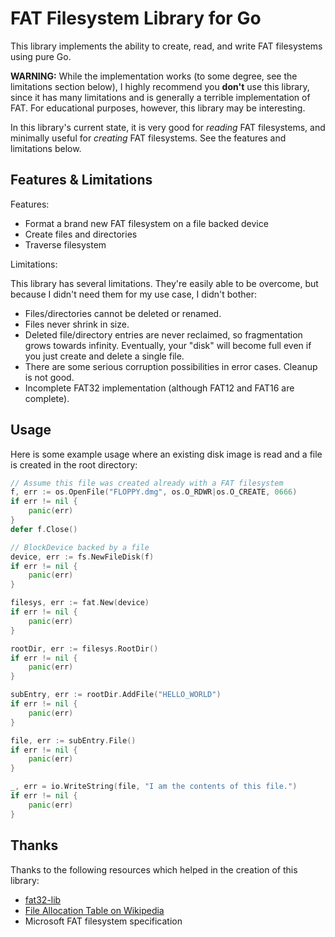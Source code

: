 # FAT Filesystem Library for Go

This library implements the ability to create, read, and write
FAT filesystems using pure Go.

**WARNING:** While the implementation works (to some degree, see the
limitations section below), I highly recommend you **don't** use this
library, since it has many limitations and is generally a terrible
implementation of FAT. For educational purposes, however, this library
may be interesting.

In this library's current state, it is very good for _reading_ FAT
filesystems, and minimally useful for _creating_ FAT filesystems. See
the features and limitations below.

## Features & Limitations

Features:

* Format a brand new FAT filesystem on a file backed device
* Create files and directories
* Traverse filesystem

Limitations:

This library has several limitations. They're easily able to be overcome,
but because I didn't need them for my use case, I didn't bother:

* Files/directories cannot be deleted or renamed.
* Files never shrink in size.
* Deleted file/directory entries are never reclaimed, so fragmentation
  grows towards infinity. Eventually, your "disk" will become full even
  if you just create and delete a single file.
* There are some serious corruption possibilities in error cases. Cleanup
  is not good.
* Incomplete FAT32 implementation (although FAT12 and FAT16 are complete).

## Usage

Here is some example usage where an existing disk image is read and
a file is created in the root directory:

```go
// Assume this file was created already with a FAT filesystem
f, err := os.OpenFile("FLOPPY.dmg", os.O_RDWR|os.O_CREATE, 0666)
if err != nil {
	panic(err)
}
defer f.Close()

// BlockDevice backed by a file
device, err := fs.NewFileDisk(f)
if err != nil {
	panic(err)
}

filesys, err := fat.New(device)
if err != nil {
	panic(err)
}

rootDir, err := filesys.RootDir()
if err != nil {
	panic(err)
}

subEntry, err := rootDir.AddFile("HELLO_WORLD")
if err != nil {
	panic(err)
}

file, err := subEntry.File()
if err != nil {
	panic(err)
}

_, err = io.WriteString(file, "I am the contents of this file.")
if err != nil {
	panic(err)
}
```

## Thanks

Thanks to the following resources which helped in the creation of this
library:

* [fat32-lib](https://code.google.com/p/fat32-lib/)
* [File Allocation Table on Wikipedia](http://en.wikipedia.org/wiki/File_Allocation_Table)
* Microsoft FAT filesystem specification
